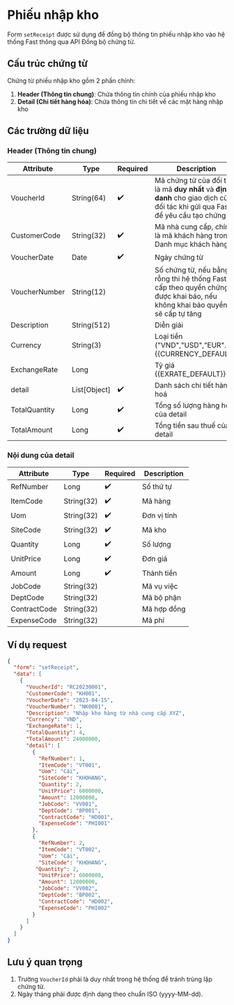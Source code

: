 # Phiếu nhập kho

Form `setReceipt` được sử dụng để đồng bộ thông tin phiếu nhập kho vào hệ thống Fast thông qua API Đồng bộ chứng từ.

## Cấu trúc chứng từ

Chứng từ phiếu nhập kho gồm 2 phần chính:

1. **Header (Thông tin chung)**: Chứa thông tin chính của phiếu nhập kho
2. **Detail (Chi tiết hàng hóa)**: Chứa thông tin chi tiết về các mặt hàng nhập kho

## Các trường dữ liệu

### Header (Thông tin chung)

| Attribute    | Type        | Required | Description          |
|--------------|-------------|----------|----------------------|
| VoucherId    | String(64)  | ✔️       |Mã chứng từ của đối tác : là mã **duy nhất** và **định danh** cho giao dịch của đối tác khi gửi qua Fast để yêu cầu tạo chứng từ|
| CustomerCode | String(32)  | ✔️       | Mã nhà cung cấp, chính là mã khách hàng trong Danh mục khách hàng |
| VoucherDate  | Date        | ✔️       | Ngày chứng từ        |
| VoucherNumber| String(12)  |        | Số chứng từ, nếu bằng rỗng thi hệ thống Fast sẽ cấp theo quyển chứng từ được khai báo, nếu không khai báo quyển thì sẽ cấp tự tăng|
| Description  | String(512) |          | Diễn giải            |
| Currency     | String(3)   |          | Loại tiền ("VND","USD","EUR"...).<br/>{{CURRENCY_DEFAULT}}<br/>|
| ExchangeRate | Long        |          | Tỷ giá <br/>{{EXRATE_DEFAULT}}<br/>|
| <span class="highlight-key">detail</span>       | List[Object]| ✔️       | Danh sách chi tiết hàng hoá |
| TotalQuantity| Long        | ✔️       | Tổng số lượng hàng hoá của <span class="highlight-key">detail</span>|
| TotalAmount  | Long        | ✔️       | Tổng tiền sau thuế của <span class="highlight-key">detail</span>|

### Nội dung của <span class="highlight-key">detail</span>

| Attribute    | Type        | Required | Description          |
|--------------|-------------|----------|----------------------|
| RefNumber    | Long        | ✔️       | Số thứ tự            |
| ItemCode     | String(32)  | ✔️       | Mã hàng              |
| Uom          | String(32)  | ✔️       | Đơn vị tính          |
| SiteCode     | String(32)  | ✔️       | Mã kho               |
| Quantity     | Long        | ✔️       | Số lượng             |
| UnitPrice    | Long        | ✔️       | Đơn giá              |
| Amount       | Long        | ✔️       | Thành tiền           |
| JobCode      | String(32)  |          | Mã vụ việc           |
| DeptCode     | String(32)  |          | Mã bộ phận           |
| ContractCode | String(32)  |          | Mã hợp đồng          |
| ExpenseCode  | String(32)  |          | Mã phí               |

## Ví dụ request

```json
{
  "form": "setReceipt",
  "data": [
    {
      "VoucherId": "RC20230001",
      "CustomerCode": "KH001",
      "VoucherDate": "2023-04-15",
      "VoucherNumber": "NK0001",
      "Description": "Nhập kho hàng từ nhà cung cấp XYZ",
      "Currency": "VND",
      "ExchangeRate": 1,
      "TotalQuantity": 4,
      "TotalAmount": 24000000,
      "detail": [
        {
          "RefNumber": 1,
          "ItemCode": "VT001",
          "Uom": "Cái",
          "SiteCode": "KHOHANG",
          "Quantity": 2,
          "UnitPrice": 6000000,
          "Amount": 12000000,
          "JobCode": "VV001",
          "DeptCode": "BP001",
          "ContractCode": "HD001",
          "ExpenseCode": "PHI001"
        },
        {
          "RefNumber": 2,
          "ItemCode": "VT002",
          "Uom": "Cái",
          "SiteCode": "KHOHANG",
         "Quantity": 2,
          "UnitPrice": 6000000,
          "Amount": 12000000,
          "JobCode": "VV002",
          "DeptCode": "BP002",
          "ContractCode": "HD002",
          "ExpenseCode": "PHI002"
        }
      ]
    }
  ]
}
```

## Lưu ý quan trọng

1. Trường `VoucherId` phải là duy nhất trong hệ thống để tránh trùng lặp chứng từ.
2. Ngày tháng phải được định dạng theo chuẩn ISO (yyyy-MM-dd).